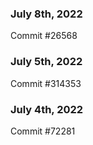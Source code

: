 ### July 8th, 2022

Commit #26568

### July 5th, 2022

Commit #314353


### July 4th, 2022

Commit #72281
